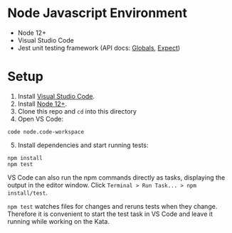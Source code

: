 # Node Javascript Environment

- Node 12+
- Visual Studio Code
- Jest unit testing framework (API docs: [Globals](https://jestjs.io/docs/en/api), [Expect](https://jestjs.io/docs/en/expect))

# Setup

1. Install [Visual Studio Code](https://code.visualstudio.com/).
2. Install [Node 12+](https://nodejs.org/en/download/).
3. Clone this repo and `cd` into this directory
4. Open VS Code:
```
code node.code-workspace
```
5. Install dependencies and start running tests:
```
npm install
npm test
```

VS Code can also run the npm commands directly as tasks, displaying the output in the editor window. Click `Terminal > Run Task... > npm install/test`.

`npm test` watches files for changes and reruns tests when they change. Therefore it is convenient to start the test task in VS Code and leave it running while working on the Kata.